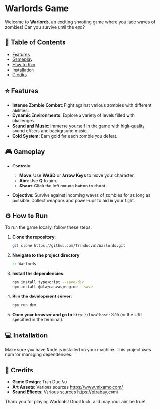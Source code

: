 
# Warlords Game

Welcome to **Warlords**, an exciting shooting game where you face waves of zombies! Can you survive until the end?

## 📜 Table of Contents
- [Features](#-features)
- [Gameplay](#-gameplay)
- [How to Run](#-how-to-run)
- [Installation](#-installation)
- [Credits](#-credits)

## ⭐ Features
- **Intense Zombie Combat**: Fight against various zombies with different abilities.
- **Dynamic Environments**: Explore a variety of levels filled with challenges.
- **Sound and Music**: Immerse yourself in the game with high-quality sound effects and background music.
- **Gold System**: Earn gold for each zombie you defeat.

## 🎮 Gameplay
- **Controls**:
  - **Move**: Use **WASD** or **Arrow Keys** to move your character.
  - **Aim**: Use **Q** to aim.
  - **Shoot**: Click the left mouse button to shoot.

- **Objective**: Survive against incoming waves of zombies for as long as possible. Collect weapons and power-ups to aid in your fight.

## ⚙️ How to Run
To run the game locally, follow these steps:

1. **Clone the repository**:
   ```bash
   git clone https://github.com/Tranducvu1/Warlords.git
   ```
2. **Navigate to the project directory**:
   ```bash
   cd Warlords
   ```
3. **Install the dependencies**:
   ```bash
   npm install typescript --save-dev
   npm install @playcanvas/engine --save
   ```
4. **Run the development server**:
   ```bash
   npm run dev
   ```
5. **Open your browser and go to** `http://localhost:2900` (or the URL specified in the terminal).

## 💻 Installation
Make sure you have Node.js installed on your machine. This project uses npm for managing dependencies.

## 🎉 Credits
- **Game Design**: Tran Duc Vu
- **Art Assets**: Various sources https://www.mixamo.com/
- **Sound Effects**: Various sources https://pixabay.com/

Thank you for playing Warlords! Good luck, and may your aim be true!
